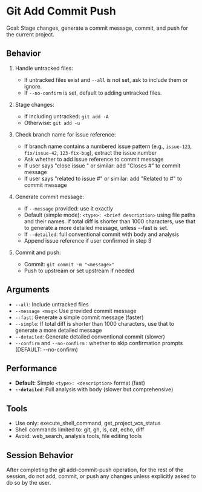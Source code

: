 # Git Add Commit Push

Goal: Stage changes, generate a commit message, commit, and push for the current project.

## Behavior
1) Handle untracked files:
   - If untracked files exist and `--all` is not set, ask to include them or ignore.
   - If `--no-confirm` is set, default to adding untracked files.

2) Stage changes:
   - If including untracked: `git add -A`
   - Otherwise: `git add -u`

3) Check branch name for issue reference:
   - If branch name contains a numbered issue pattern (e.g., `issue-123`, `fix/issue-42`, `123-fix-bug`), extract the issue number
   - Ask whether to add issue reference to commit message
   - If user says "close issue <NUMBER>" or similar: add "Closes #<NUMBER>" to commit message
   - If user says "related to issue #<NUMBER>" or similar: add "Related to #<NUMBER>" to commit message

4) Generate commit message:
   - If `--message` provided: use it exactly
   - Default (simple mode): `<type>: <brief description>` using file paths and their names. If total diff is shorter than 1000 characters, use that to generate a more detailed message, unless --fast is set.
   - If `--detailed`: full conventional commit with body and analysis
   - Append issue reference if user confirmed in step 3

5) Commit and push:
   - Commit: `git commit -m "<message>"`
   - Push to upstream or set upstream if needed

## Arguments
- `--all`: Include untracked files
- `--message <msg>`: Use provided commit message
- `--fast`: Generate a simple commit message (faster)
- `--simple`: If total diff is shorter than 1000 characters, use that to generate a more detailed message
- `--detailed`: Generate detailed conventional commit (slower)
- `--confirm` and `--no-confirm` : whether to skip confirmation prompts (DEFAULT: --no-confirm)

## Performance
- **Default**: Simple `<type>: <description>` format (fast)
- **`--detailed`**: Full analysis with body (slower but comprehensive)

## Tools
- Use only: execute_shell_command, get_project_vcs_status
- Shell commands limited to: git, gh, ls, cat, echo, diff
- Avoid: web_search, analysis tools, file editing tools

## Session Behavior
After completing the git add-commit-push operation, for the rest of the session, do not add, commit, or push any changes unless explicitly asked to do so by the user.

